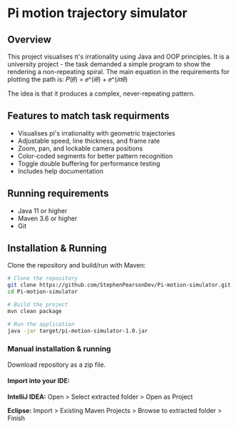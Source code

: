# Pi motion trajectory simulator

## Overview

This project visualises π's irrationality using Java and OOP principles. It is a university project - the task demanded a simple program to show the rendering a non-repeating spiral. The main equation in the requirements for plotting the path is: 𝑃(𝜃) = 𝑒^(𝑖𝜃) + 𝑒^(𝑖𝜋𝜃)

The idea is that it produces a complex, never-repeating pattern.

## Features to match task requirments

- Visualises pi's irrationality with geometric trajectories
- Adjustable speed, line thickness, and frame rate
- Zoom, pan, and lockable camera positions
- Color-coded segments for better pattern recognition
- Toggle double buffering for performance testing
- Includes help documentation

## Running requirements

- Java 11 or higher
- Maven 3.6 or higher
- Git

## Installation & Running

Clone the repository and build/run with Maven:

```bash
# Clone the repository
git clone https://github.com/StephenPearsonDev/Pi-motion-simulator.git
cd Pi-motion-simulator

# Build the project
mvn clean package

# Run the application
java -jar target/pi-motion-simulator-1.0.jar

```

### Manual installation & running

Download repository as a zip file.

#### Import into your IDE:

**IntelliJ IDEA:**
Open > Select extracted folder > Open as Project

**Eclipse:**
Import > Existing Maven Projects > Browse to extracted folder > Finish


